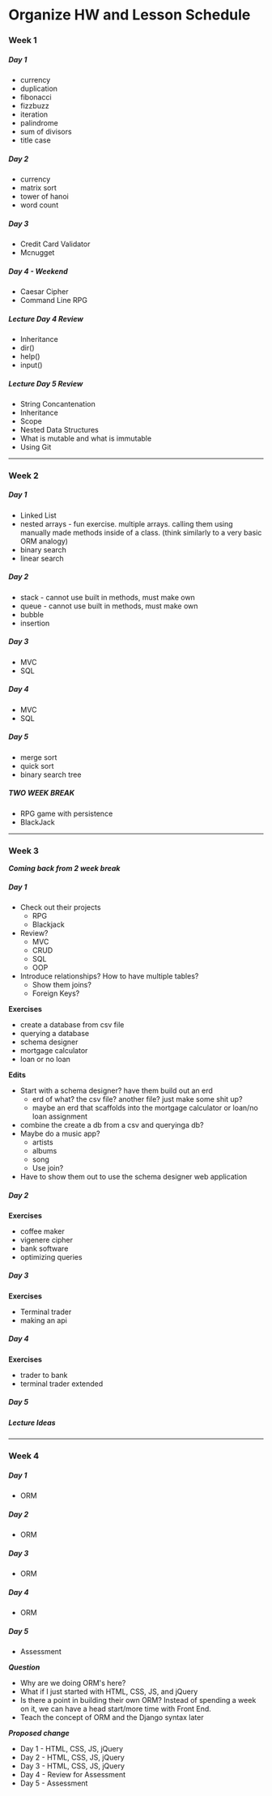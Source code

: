 # Organize HW and Lesson Schedule

### Week 1

##### Day 1
* currency
* duplication
* fibonacci
* fizzbuzz
* iteration
* palindrome
* sum of divisors
* title case

##### Day 2
* currency
* matrix sort
* tower of hanoi
* word count

##### Day 3
* Credit Card Validator
* Mcnugget

##### Day 4 - Weekend
* Caesar Cipher
* Command Line RPG

##### Lecture Day 4 Review
* Inheritance
* dir()
* help()
* input()

##### Lecture Day 5 Review

* String Concantenation
* Inheritance
* Scope
* Nested Data Structures
* What is mutable and what is immutable
* Using Git


---


### Week 2

##### Day 1
* Linked List
* nested arrays - fun exercise. multiple arrays. calling them using manually made methods inside of a class. (think similarly to a very basic ORM analogy)
* binary search
* linear search

##### Day 2
* stack - cannot use built in methods, must make own
* queue - cannot use built in methods, must make own
* bubble
* insertion

##### Day 3
* MVC
* SQL

##### Day 4
* MVC
* SQL 

##### Day 5
* merge sort
* quick sort
* binary search tree

##### TWO WEEK BREAK
* RPG game with persistence
* BlackJack


---
### Week 3

***Coming back from 2 week break***

##### Day 1
* Check out their projects
	* RPG
	* Blackjack
* Review? 
	* MVC
	* CRUD
	* SQL
	* OOP
* Introduce relationships? How to have multiple tables?
	* Show them joins?
	* Foreign Keys?


**Exercises**

* create a database from csv file
* querying a database
* schema designer
* mortgage calculator
* loan or no loan

**Edits**

* Start with a schema designer? have them build out an erd
	* erd of what? the csv file? another file? just make some shit up?
	* maybe an erd that scaffolds into the mortgage calculator or loan/no loan assignment 
* combine the create a db from a csv and queryinga db?
* Maybe do a music app?
	* artists
	* albums
	* song
	* Use join?
* Have to show them out to use the schema designer web application

##### Day 2

**Exercises**

* coffee maker
* vigenere cipher
* bank software
* optimizing queries

##### Day 3

**Exercises**

* Terminal trader
* making an api

##### Day 4

**Exercises**

* trader to bank
* terminal trader extended

##### Day 5

##### Lecture Ideas

---

### Week 4

##### Day 1
- ORM

##### Day 2
- ORM

##### Day 3
- ORM

##### Day 4
- ORM

##### Day 5
- Assessment

***Question***

* Why are we doing ORM's here? 
* What if I just started with HTML, CSS, JS, and jQuery
* Is there a point in building their own ORM? Instead of spending a week on it, we can have a head start/more time with Front End. 
* Teach the concept of ORM and the Django syntax later

***Proposed change***

* Day 1 - HTML, CSS, JS, jQuery
* Day 2 - HTML, CSS, JS, jQuery
* Day 3 - HTML, CSS, JS, jQuery
* Day 4 - Review for Assessment
* Day 5 - Assessment





